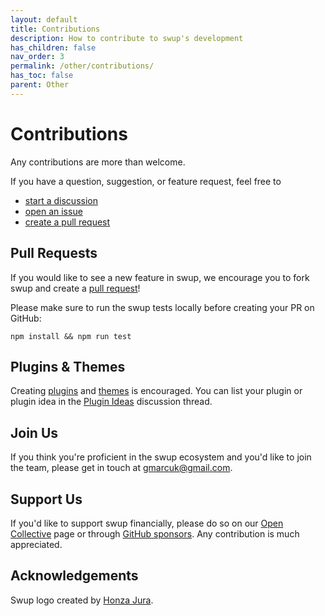 ```yaml
---
layout: default
title: Contributions
description: How to contribute to swup's development
has_children: false
nav_order: 3
permalink: /other/contributions/
has_toc: false
parent: Other
---
```


# Contributions

Any contributions are more than welcome.

If you have a question, suggestion, or feature request, feel free to

- [start a discussion](https://github.com/swup/swup/discussions/new)
- [open an issue](https://github.com/swup/swup/issues/new)
- [create a pull request](https://github.com/swup/swup/pulls)

## Pull Requests

If you would like to see a new feature in swup, we encourage you to fork swup and create a [pull request]([url](https://github.com/swup/swup/pulls))!

Please make sure to run the swup tests locally before creating your PR on GitHub:

```shell
npm install && npm run test
```

## Plugins & Themes

Creating [plugins](/plugins/create-plugin) and [themes](/themes/create-theme) is encouraged.
You can list your plugin or plugin idea in the [Plugin Ideas](https://github.com/swup/swup/discussions/335) discussion thread.

## Join Us

If you think you're proficient in the swup ecosystem and you'd like to join the team, please get in touch at <a href="mailto:gmarcuk@gmail.com?subject=I want to be a swup contributor">gmarcuk@gmail.com</a>.

## Support Us

If you'd like to support swup financially, please do so on our [Open Collective](https://opencollective.com/swup) page or through [GitHub sponsors](https://github.com/sponsors/gmrchk). Any contribution is much appreciated.

## Acknowledgements

Swup logo created by [Honza Jura](https://twitter.com/honzajura).
